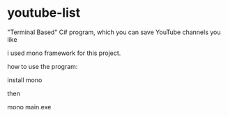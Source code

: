 # youtube-list
"Terminal Based" C# program, which you can save YouTube channels you like

i used mono framework for this project.


how to use the program:

install mono


then

mono main.exe
